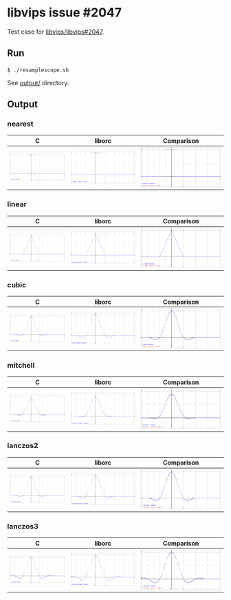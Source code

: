 # libvips issue #2047

Test case for [libvips/libvips#2047](https://github.com/libvips/libvips/discussions/2047).

## Run

```console
$ ./resamplescope.sh
```

See [output/](output) directory.

## Output

### nearest

| C | liborc | Comparison |
| :---: |  :---: |  :---: |
| ![pdr_vips_nearest-out.png](output/pdr_vips_nearest-out.png) | ![pdr_vips_liborc_nearest-out.png](output/pdr_vips_liborc_nearest-out.png) | ![vips-nearest-out.png](compare/vips-nearest-out.png) |

### linear

| C | liborc | Comparison |
| :---: |  :---: |  :---: |
| ![pdr_vips_linear-out.png](output/pdr_vips_linear-out.png) | ![pdr_vips_liborc_linear-out.png](output/pdr_vips_liborc_linear-out.png) | ![vips-linear-out.png](compare/vips-linear-out.png) |

### cubic

| C | liborc | Comparison |
| :---: |  :---: |  :---: |
| ![pdr_vips_cubic-out.png](output/pdr_vips_cubic-out.png) | ![pdr_vips_liborc_cubic-out.png](output/pdr_vips_liborc_cubic-out.png) | ![vips-cubic-out.png](compare/vips-cubic-out.png) |

### mitchell

| C | liborc | Comparison |
| :---: |  :---: |  :---: |
| ![pdr_vips_mitchell-out.png](output/pdr_vips_mitchell-out.png) | ![pdr_vips_liborc_mitchell-out.png](output/pdr_vips_liborc_mitchell-out.png) | ![vips-mitchell-out.png](compare/vips-mitchell-out.png) |

### lanczos2

| C | liborc | Comparison |
| :---: |  :---: |  :---: |
| ![pdr_vips_lanczos2-out.png](output/pdr_vips_lanczos2-out.png) | ![pdr_vips_liborc_lanczos2-out.png](output/pdr_vips_liborc_lanczos2-out.png) | ![vips-lanczos2-out.png](compare/vips-lanczos2-out.png) |

### lanczos3

| C | liborc | Comparison |
| :---: |  :---: |  :---: |
| ![pdr_vips_lanczos3-out.png](output/pdr_vips_lanczos3-out.png) | ![pdr_vips_liborc_lanczos3-out.png](output/pdr_vips_liborc_lanczos3-out.png) | ![vips-lanczos3-out.png](compare/vips-lanczos3-out.png) |
